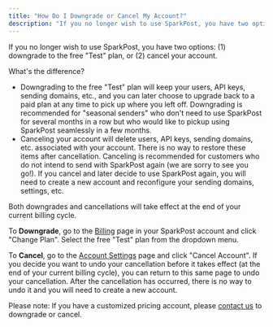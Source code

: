 ```yaml
---
title: "How Do I Downgrade or Cancel My Account?"
description: "If you no longer wish to use SparkPost, you have two options: (1) downgrade to the free Test plan, or (2) cancel your account..."
---
```


If you no longer wish to use SparkPost, you have two options: (1) downgrade to the free "Test" plan, or (2) cancel your account. 

What's the difference? 
* Downgrading to the free "Test" plan will keep your users, API keys, sending domains, etc., and you can later choose to upgrade back to a paid plan at any time to pick up where you left off. Downgrading is recommended for "seasonal senders" who don't need to use SparkPost for several months in a row but who would like to pickup using SparkPost seamlessly in a few months.
* Canceling your account will delete users, API keys, sending domains, etc. associated with your account. There is no way to restore these items after cancellation. Canceling is recommended for customers who do not intend to send with SparkPost again (we are sorry to see you go!). If you cancel and later decide to use SparkPost again, you will need to create a new account and reconfigure your sending domains, settings, etc.

Both downgrades and cancellations will take effect at the end of your current billing cycle.

To **Downgrade**, go to the [Billing](https://app.sparkpost.com/account/billing) page  in your SparkPost account and click "Change Plan". Select the free "Test" plan from the dropdown menu.

To **Cancel**, go to the [Account Settings](https://app.sparkpost.com/account/settings) page and click "Cancel Account". If you decide you want to undo your cancellation before it takes effect (at the end of your current billing cycle), you can return to this same page to undo your cancellation. After the cancellation has occurred, there is no way to undo it and you will need to create a new account.

Please note: If you have a customized pricing account, please [contact us](https://www.sparkpost.com/submit-a-ticket/) to downgrade or cancel.
